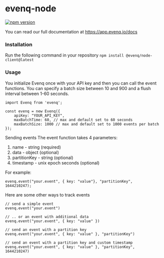 # evenq-node

[![npm version](https://badge.fury.io/js/@evenq%2Fnode-client.svg)](https://badge.fury.io/js/@evenq%2Fnode-client)

You can read our full documentation at https://app.evenq.io/docs

### Installation
Run the following command in your repository
`npm install @evenq/node-client@latest`

### Usage
You initialize Evenq once with your API key and then you can call the event functions. 
You can specify a batch size between 10 and 900 and a flush interval between 1-60 seconds.

```
import Evenq from 'evenq';

const evenq = new Evenq({
    apiKey: "YOUR_API_KEY",
    maxBatchTime: 60, // max and default set to 60 seconds
    maxBatchSize: 1000 // max and default set to 1000 events per batch
});
```

Sending events
The event function takes 4 parameters:
1. name - string (required)
2. data - object (optional)
3. partitionKey - string (optional)
4. timestamp - unix epoch seconds (optional)

For example: 

`evenq.event("your.event", { key: "value"}, "partitionKey", 1644210247);`

Here are some other ways to track events
```
// send a simple event
evenq.event("your.event")
```

```
// .. or an event with additional data
evenq.event("your.event", { key: "value" })
```

```
// send an event with a partition key
evenq.event("your.event", { key: "value" }, "partitionKey")
```

```
// send an event with a partition key and custom timestamp
evenq.event("your.event", { key: "value" }, "partitionKey", 1644210247)
```
